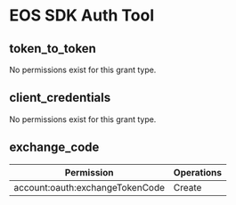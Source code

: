 # EOS SDK Auth Tool

## token_to_token
No permissions exist for this grant type.

## client_credentials
No permissions exist for this grant type.

## exchange_code
| Permission | Operations |
| - | - |
| account:oauth:exchangeTokenCode | Create |
